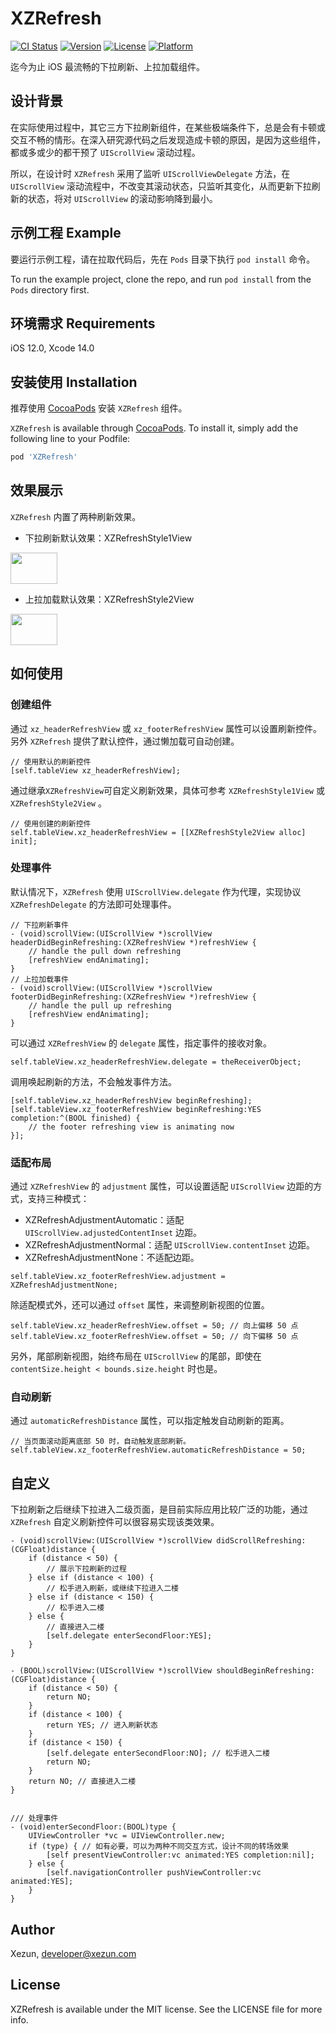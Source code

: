 # XZRefresh

[![CI Status](https://img.shields.io/badge/Build-pass-brightgreen.svg)](https://cocoapods.org/pods/XZRefresh)
[![Version](https://img.shields.io/cocoapods/v/XZRefresh.svg?style=flat)](https://cocoapods.org/pods/XZRefresh)
[![License](https://img.shields.io/cocoapods/l/XZRefresh.svg?style=flat)](https://cocoapods.org/pods/XZRefresh)
[![Platform](https://img.shields.io/cocoapods/p/XZRefresh.svg?style=flat)](https://cocoapods.org/pods/XZRefresh)

迄今为止 iOS 最流畅的下拉刷新、上拉加载组件。

## 设计背景

在实际使用过程中，其它三方下拉刷新组件，在某些极端条件下，总是会有卡顿或交互不畅的情形。在深入研究源代码之后发现造成卡顿的原因，是因为这些组件，都或多或少的都干预了 `UIScrollView` 滚动过程。

所以，在设计时 `XZRefresh` 采用了监听 `UIScrollViewDelegate` 方法，在 `UIScrollView` 滚动流程中，不改变其滚动状态，只监听其变化，从而更新下拉刷新的状态，将对 `UIScrollView` 的滚动影响降到最小。

## 示例工程 Example

要运行示例工程，请在拉取代码后，先在 `Pods` 目录下执行 `pod install` 命令。

To run the example project, clone the repo, and run `pod install` from the `Pods` directory first.

## 环境需求 Requirements

iOS 12.0, Xcode 14.0

## 安装使用 Installation

推荐使用 [CocoaPods](https://cocoapods.org) 安装 `XZRefresh` 组件。

`XZRefresh` is available through [CocoaPods](https://cocoapods.org). To install it, simply add the following line to your Podfile:

```ruby
pod 'XZRefresh'
```

## 效果展示

`XZRefresh` 内置了两种刷新效果。

- 下拉刷新默认效果：XZRefreshStyle1View

<img src="./Images/refresh-style-1.gif" width="75" height="50" /> 

- 上拉加载默认效果：XZRefreshStyle2View

<img src="./Images/refresh-style-2.gif" width="75" height="50" />

## 如何使用

### 创建组件

通过 `xz_headerRefreshView` 或 `xz_footerRefreshView` 属性可以设置刷新控件。另外 `XZRefresh` 提供了默认控件，通过懒加载可自动创建。

```objc
// 使用默认的刷新控件
[self.tableView xz_headerRefreshView];
```

通过继承`XZRefreshView`可自定义刷新效果，具体可参考 `XZRefreshStyle1View` 或 `XZRefreshStyle2View` 。

```objc
// 使用创建的刷新控件
self.tableView.xz_headerRefreshView = [[XZRefreshStyle2View alloc] init];
```

### 处理事件

默认情况下，`XZRefresh` 使用 `UIScrollView.delegate` 作为代理，实现协议 `XZRefreshDelegate` 的方法即可处理事件。

```objc
// 下拉刷新事件
- (void)scrollView:(UIScrollView *)scrollView headerDidBeginRefreshing:(XZRefreshView *)refreshView {
    // handle the pull down refreshing
    [refreshView endAnimating];
}
// 上拉加载事件
- (void)scrollView:(UIScrollView *)scrollView footerDidBeginRefreshing:(XZRefreshView *)refreshView {
    // handle the pull up refreshing
    [refreshView endAnimating];
}
```

可以通过 `XZRefreshView` 的 `delegate` 属性，指定事件的接收对象。

```objc
self.tableView.xz_headerRefreshView.delegate = theReceiverObject;
```

调用唤起刷新的方法，不会触发事件方法。

```objc
[self.tableView.xz_headerRefreshView beginRefreshing];
[self.tableView.xz_footerRefreshView beginRefreshing:YES completion:^(BOOL finished) {
    // the footer refreshing view is animating now
}];
```

### 适配布局

通过 `XZRefreshView` 的 `adjustment` 属性，可以设置适配 `UIScrollView` 边距的方式，支持三种模式：

- XZRefreshAdjustmentAutomatic：适配 `UIScrollView.adjustedContentInset` 边距。
- XZRefreshAdjustmentNormal：适配 `UIScrollView.contentInset` 边距。
- XZRefreshAdjustmentNone：不适配边距。

```objc
self.tableView.xz_footerRefreshView.adjustment = XZRefreshAdjustmentNone;
```

除适配模式外，还可以通过 `offset` 属性，来调整刷新视图的位置。

```
self.tableView.xz_headerRefreshView.offset = 50; // 向上偏移 50 点
self.tableView.xz_footerRefreshView.offset = 50; // 向下偏移 50 点
```

另外，尾部刷新视图，始终布局在 `UIScrollView` 的尾部，即使在 `contentSize.height < bounds.size.height` 时也是。

### 自动刷新

通过 `automaticRefreshDistance` 属性，可以指定触发自动刷新的距离。

```objc
// 当页面滚动距离底部 50 时，自动触发底部刷新。
self.tableView.xz_footerRefreshView.automaticRefreshDistance = 50;
```

## 自定义

下拉刷新之后继续下拉进入二级页面，是目前实际应用比较广泛的功能，通过 `XZRefresh` 自定义刷新控件可以很容易实现该类效果。

```objc
- (void)scrollView:(UIScrollView *)scrollView didScrollRefreshing:(CGFloat)distance {
    if (distance < 50) {
        // 展示下拉刷新的过程
    } else if (distance < 100) {
        // 松手进入刷新，或继续下拉进入二楼
    } else if (distance < 150) {
        // 松手进入二楼
    } else {
        // 直接进入二楼
        [self.delegate enterSecondFloor:YES];
    }
}

- (BOOL)scrollView:(UIScrollView *)scrollView shouldBeginRefreshing:(CGFloat)distance {
    if (distance < 50) {
        return NO;
    }
    if (distance < 100) {
        return YES; // 进入刷新状态
    }
    if (distance < 150) {
        [self.delegate enterSecondFloor:NO]; // 松手进入二楼
        return NO;
    }
    return NO; // 直接进入二楼
}


/// 处理事件
- (void)enterSecondFloor:(BOOL)type {
    UIViewController *vc = UIViewController.new;
    if (type) { // 如有必要，可以为两种不同交互方式，设计不同的转场效果
        [self presentViewController:vc animated:YES completion:nil];
    } else {
        [self.navigationController pushViewController:vc animated:YES];
    }
}

```

## Author

Xezun, developer@xezun.com

## License

XZRefresh is available under the MIT license. See the LICENSE file for more info.
